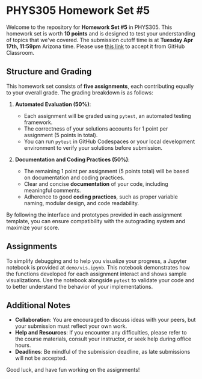 # PHYS305 Homework Set #5

Welcome to the repository for **Homework Set #5** in PHYS305.
This homework set is worth **10 points** and is designed to test your
understanding of topics that we've covered.
The submission cutoff time is at **Tuesday Apr 17th, 11:59pm** Arizona
time.
Please use [this link](https://classroom.github.com/a/______) to
accept it from GitHub Classroom.


## Structure and Grading

This homework set consists of **five assignments**, each contributing
equally to your overall grade.
The grading breakdown is as follows:

1. **Automated Evaluation (50%)**:
   * Each assignment will be graded using `pytest`, an automated
     testing framework.
   * The correctness of your solutions accounts for 1 point per
     assignment (5 points in total).
   * You can run `pytest` in GitHub Codespaces or your local
     development environment to verify your solutions before
     submission.

2. **Documentation and Coding Practices (50%)**:
   * The remaining 1 point per assignment (5 points total) will be
     based on documentation and coding practices.
   * Clear and concise **documentation** of your code, including
     meaningful comments.
   * Adherence to good **coding practices**, such as proper variable
     naming, modular design, and code readability.

By following the interface and prototypes provided in each assignment
template, you can ensure compatibility with the autograding system and
maximize your score.


## Assignments

To simplify debugging and to help you visualize your progress, a
Jupyter notebook is provided at `demo/vis.ipynb`.
This notebook demonstrates how the functions developed for each
assignment interact and shows sample visualizations. Use the notebook
alongside `pytest` to validate your code and to better understand the
behavior of your implementations.




## Additional Notes

* **Collaboration**:
  You are encouraged to discuss ideas with your peers, but your
  submission must reflect your own work.
* **Help and Resources**:
  If you encounter any difficulties, please refer to the course
  materials, consult your instructor, or seek help during office
  hours.
* **Deadlines**:
  Be mindful of the submission deadline, as late submissions will not
  be accepted.

Good luck, and have fun working on the assignments!

